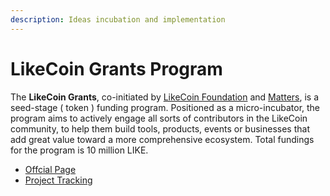 ```yaml
---
description: Ideas incubation and implementation
---
```


# LikeCoin Grants Program

The **LikeCoin Grants**, co-initiated by [LikeCoin Foundation](https://like.co/) and [Matters](https://matters.news/), is a seed-stage ( token ) funding program. Positioned as a micro-incubator, the program aims to actively engage all sorts of contributors in the LikeCoin community, to help them build tools, products, events or businesses that add great value toward a more comprehensive ecosystem. Total fundings for the program is 10 million LIKE.&#x20;

* [Offcial Page](https://www.notion.so/likecoingrants/MainPage-32d790bb3d3b4b6ea9832dc0fe8bda62)
* [Project Tracking](https://www.notion.so/c70f67a9bd764bcdbaca9078fda8e8a4?v=05895f9ff3f94d93a800da22a5dc8bf2)
